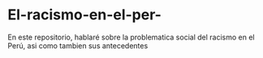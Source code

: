 # El-racismo-en-el-per-
En este repositorio, hablaré sobre la problematica social del racismo en el Perú, asi como tambien sus antecedentes
